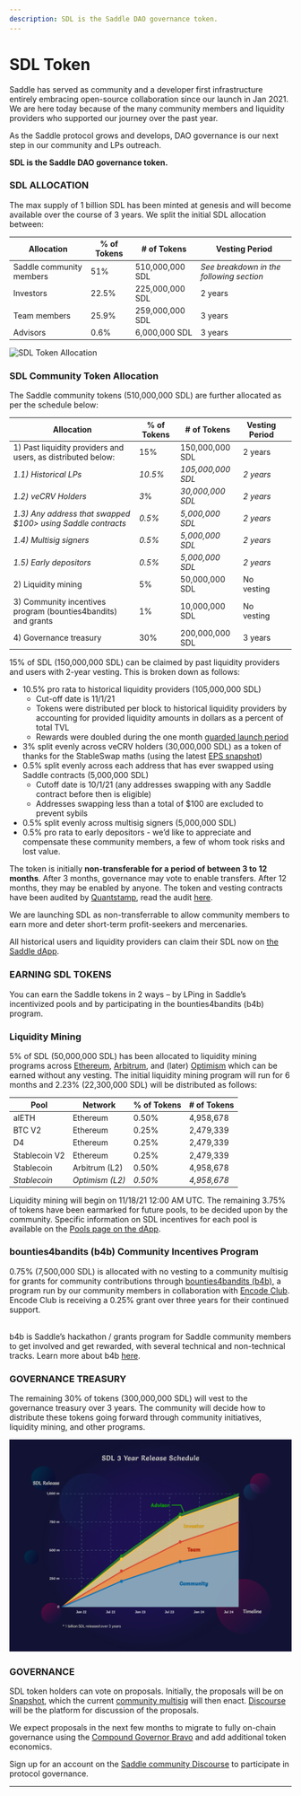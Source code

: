 ```yaml
---
description: SDL is the Saddle DAO governance token.
---
```


# SDL Token

Saddle has served as community and a developer first infrastructure entirely embracing open-source collaboration since our launch in Jan 2021. We are here today because of the many community members and liquidity providers who supported our journey over the past year.

As the Saddle protocol grows and develops, DAO governance is our next step in our community and LPs outreach.

**SDL is the Saddle DAO governance token.**

### **SDL ALLOCATION** <a href="_toc87947029" id="_toc87947029"></a>

The max supply of 1 billion SDL has been minted at genesis and will become available over the course of 3 years. We split the initial SDL allocation between:

| **Allocation**           | **% of Tokens** | **# of Tokens** | **Vesting Period**                       |
| ------------------------ | --------------- | --------------- | ---------------------------------------- |
| Saddle community members | 51%             | 510,000,000 SDL | _See breakdown in the following section_ |
| Investors                | 22.5%           | 225,000,000 SDL | 2 years                                  |
| Team members             | 25.9%           | 259,000,000 SDL | 3 years                                  |
| Advisors                 | 0.6%            | 6,000,000 SDL   | 3 years                                  |

![SDL Token Allocation
](<.gitbook/assets/0 (1)>)

### **SDL Community Token Allocation** <a href="_toc87947030" id="_toc87947030"></a>

The Saddle community tokens (510,000,000 SDL) are further allocated as per the schedule below:

| **Allocation**                                                | **% of Tokens** | **# of Tokens**   | **Vesting Period** |   |
| ------------------------------------------------------------- | --------------- | ----------------- | ------------------ | - |
| 1) Past liquidity providers and users, as distributed below:  | 15%             | 150,000,000 SDL   | 2 years            |   |
| _1.1) Historical LPs_                                         | _10.5%_         | _105,000,000 SDL_ | _2 years_          |   |
| _1.2) veCRV Holders_                                          | _3_%            | _30,000,000 SDL_  | _2 years_          |   |
| _1.3) Any address that swapped $100> using Saddle contracts_  | _0.5%_          | _5,000,000 SDL_   | _2 years_          |   |
| _1.4) Multisig signers_                                       | _0.5%_          | _5,000,000 SDL_   | _2 years_          |   |
| _1.5) Early depositors_                                       | _0.5%_          | _5,000,000 SDL_   | _2 years_          |   |
| 2) Liquidity mining                                           | 5%              | 50,000,000 SDL    | No vesting         |   |
| 3) Community incentives program (bounties4bandits) and grants | 1%              | 10,000,000 SDL    | No vesting         |   |
| 4) Governance treasury                                        | 30%             | 200,000,000 SDL   | 3 years            |   |

15% of SDL (150,000,000 SDL) can be claimed by past liquidity providers and users with 2-year vesting. This is broken down as follows:

* 10.5% pro rata to historical liquidity providers (105,000,000 SDL)
  * Cut-off date is 11/1/21
  * Tokens were distributed per block to historical liquidity providers by accounting for provided liquidity amounts in dollars as a percent of total TVL
  * Rewards were doubled during the one month [guarded launch period](https://docs.saddle.finance/saddle-faq#what-is-saddles-proof-of-governance)
* 3% split evenly across veCRV holders (30,000,000 SDL) as a token of thanks for the StableSwap maths (using the latest [EPS snapshot](https://github.com/ellipsis-finance/vecrv-airdrop/blob/master/distributions/distribution-2021-10-28.json))
* 0.5% split evenly across each address that has ever swapped using Saddle contracts (5,000,000 SDL)
  * Cutoff date is 10/1/21 (any addresses swapping with any Saddle contract before then is eligible)
  * Addresses swapping less than a total of $100 are excluded to prevent sybils
* 0.5% split evenly across multisig signers (5,000,000 SDL)
* 0.5% pro rata to early depositors - we’d like to appreciate and compensate these community members, a few of whom took risks and lost value.

The token is initially **non-transferable for a period of between 3 to 12 months**. After 3 months, governance may vote to enable transfers. After 12 months, they may be enabled by anyone. The token and vesting contracts have been audited by [Quantstamp](https://quantstamp.com), read the audit [here](https://github.com/saddle-finance/saddle-audits/blob/master/10-27-2021\_Quantstamp\_Token.pdf).

We are launching SDL as non-transferrable to allow community members to earn more and deter short-term profit-seekers and mercenaries.

All historical users and liquidity providers can claim their SDL now on [the Saddle dApp](http://saddle.exchange).

### **EARNING SDL TOKENS** <a href="_toc87947031" id="_toc87947031"></a>

You can earn the Saddle tokens in 2 ways – by LPing in Saddle’s incentivized pools and by participating in the bounties4bandits (b4b) program.

### **Liquidity Mining** <a href="_toc87947032" id="_toc87947032"></a>

5% of SDL (50,000,000 SDL) has been allocated to liquidity mining programs across [Ethereum](https://ethereum.org/en/), [Arbitrum](https://offchainlabs.com), and (later) [Optimism](https://www.optimism.io) which can be earned without any vesting. The initial liquidity mining program will run for 6 months and 2.23% (22,300,000 SDL) will be distributed as follows:

| **Pool**      | **Network**     | **% of Tokens** | **# of Tokens** |
| ------------- | --------------- | --------------- | --------------- |
| alETH         | Ethereum        | 0.50%           | 4,958,678       |
| BTC V2        | Ethereum        | 0.25%           | 2,479,339       |
| D4            | Ethereum        | 0.25%           | 2,479,339       |
| Stablecoin V2 | Ethereum        | 0.25%           | 2,479,339       |
| Stablecoin    | Arbitrum (L2)   | 0.50%           | 4,958,678       |
| _Stablecoin_  | _Optimism (L2)_ | _0.50%_         | _4,958,678_     |

Liquidity mining will begin on 11/18/21 12:00 AM UTC. The remaining 3.75% of tokens have been earmarked for future pools, to be decided upon by the community. Specific information on SDL incentives for each pool is available on the [Pools page on the dApp](https://saddle.exchange/#/pools).

### **bounties4bandits (b4b) Community Incentives Program** <a href="_toc87947033" id="_toc87947033"></a>

0.75% (7,500,000 SDL) is allocated with no vesting to a community multisig for grants for community contributions through [bounties4bandits (b4b)](https://saddle.finance/b4b), a program run by our community members in collaboration with [Encode Club](https://www.encode.club). Encode Club is receiving a 0.25% grant over three years for their continued support.

\
b4b is Saddle’s hackathon / grants program for Saddle community members to get involved and get rewarded, with several technical and non-technical tracks. Learn more about b4b [here](https://saddle.finance/b4b).

### **GOVERNANCE TREASURY** <a href="_toc87947034" id="_toc87947034"></a>

The remaining 30% of tokens (300,000,000 SDL) will vest to the governance treasury over 3 years. The community will decide how to distribute these tokens going forward through community initiatives, liquidity mining, and other programs.

![Governance Treasury](.gitbook/assets/1)

### **GOVERNANCE** <a href="_toc87947035" id="_toc87947035"></a>

SDL token holders can vote on proposals. Initially, the proposals will be on [Snapshot](https://snapshot.org), which the current [community multisig](https://docs.saddle.finance/saddle-faq#who-controls-saddles-admin-keys) will then enact. [Discourse](https://www.saddle.community) will be the platform for discussion of the proposals.

We expect proposals in the next few months to migrate to fully on-chain governance using the [Compound Governor Bravo](https://compound.finance) and add additional token economics.

Sign up for an account on the [Saddle community Discourse](https://www.saddle.community) to participate in protocol governance.

****
